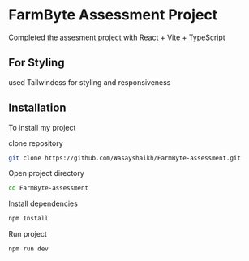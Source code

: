 # FarmByte Assessment Project

Completed the assesment project with React + Vite + TypeScript


## For Styling
used Tailwindcss for styling and responsiveness

## Installation
To install my project 

clone repository

```bash
git clone https://github.com/Wasayshaikh/FarmByte-assessment.git

```
Open project directory

```bash
cd FarmByte-assessment

```

Install dependencies

```bash
npm Install

```
Run project

```bash
npm run dev

```

